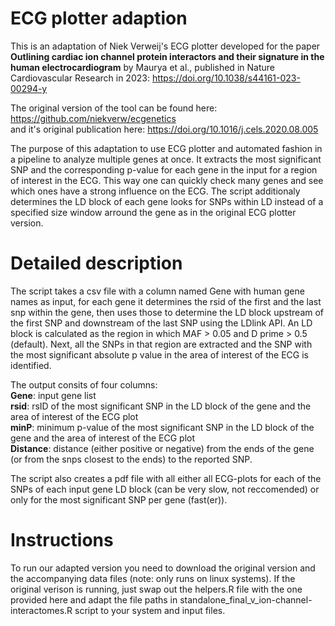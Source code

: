 # ECG plotter adaption
This is an adaptation of Niek Verweij's ECG plotter developed for the paper **Outlining cardiac ion channel protein interactors and their signature in the human electrocardiogram** by Maurya et al., published in Nature Cardiovascular Research in 2023: https://doi.org/10.1038/s44161-023-00294-y 
  
The original version of the tool can be found here: https://github.com/niekverw/ecgenetics  
and it's original publication here:  https://doi.org/10.1016/j.cels.2020.08.005  

The purpose of this adaptation to use ECG plotter and automated fashion in a
pipeline to analyze multiple genes at once. It extracts the most significant
SNP and the corresponding p-value for each gene in the input for a region of
interest in the ECG. This way one can quickly check many genes and see which
ones have a strong influence on the ECG. The script additionaly determines the
LD block of each gene looks for SNPs within LD instead of a specified size window
arround the gene as in the original ECG plotter version.  
  
  
# Detailed description
The script takes a csv file with a column named Gene
with human gene names as input, for each gene it determines the rsid of the
first and the last snp within the gene, then uses those to determine the LD
block upstream of the first SNP and downstream of the last SNP using the
LDlink API. An LD block is calculated as the region in which MAF > 0.05 and 
D prime > 0.5 (default). Next, all the SNPs in that region are extracted and the SNP
with the most significant absolute p value in the area of interest of the ECG
is identified.  
  
The output consits of four columns:  
**Gene**: input gene list  
**rsid**: rsID of the most significant SNP in the LD block of the gene and the area of interest of
the ECG plot  
**minP**: minimum p-value of the most significant SNP in the LD block
of the gene and the area of interest of the ECG plot  
**Distance**: distance
(either positive or negative) from the ends of the gene (or from the snps
closest to the ends) to the reported SNP.  
  
The script also creates a pdf file with all either all ECG-plots for each
of the SNPs of each input gene LD block (can be very slow, not reccomended) or only for the most
significant SNP per gene (fast(er)).  

# Instructions
To run our adapted version you need to download the original version and the accompanying data files (note: only runs on linux systems). If the original verison is running, just swap out the helpers.R file with the one provided here and adapt the file paths in standalone_final_v_ion-channel-interactomes.R script to your system and input files.
